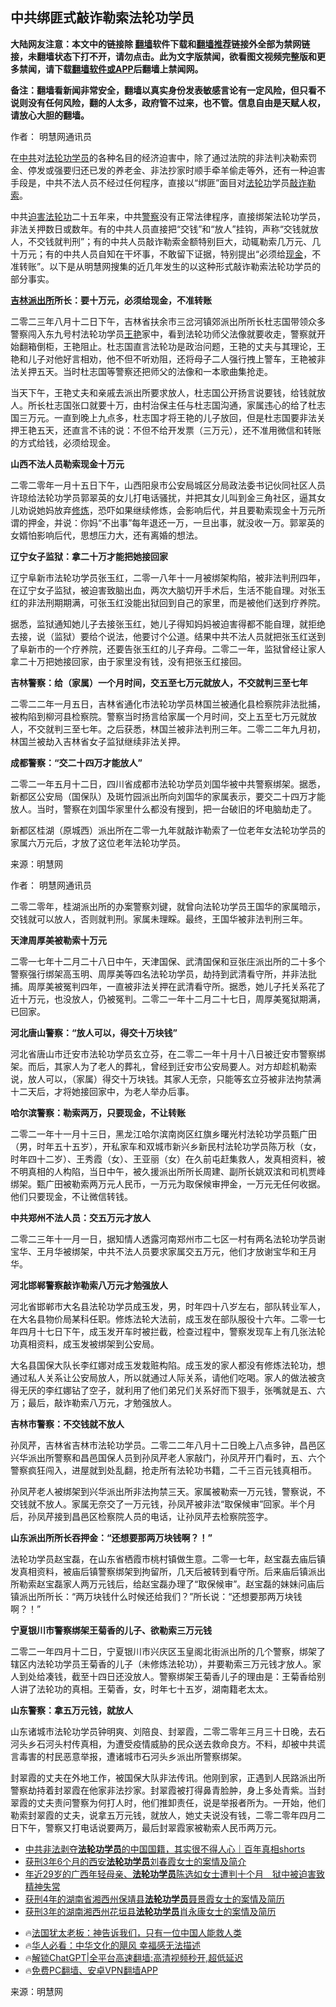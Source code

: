  <!-- 面包屑导航 --> <h2>中共绑匪式敲诈勒索法轮功学员</h2> <p class="notice"><b>大陆网友注意：本文中的链接除 <a href="https://github.com/bannedbook/fanqiang" >翻墙</a>软件下载和<a href="https://github.com/killgcd/justmysocks/blob/master/README.md">翻墙推荐</a>链接外全部为禁网链接，未翻墙状态下打不开，请勿点击。此为文字版禁闻，欲看图文视频完整版和更多禁闻，请下载<a href="https://github.com/bannedbook/fanqiang">翻墙软件或APP</a>后翻墙上禁闻网。</p><p>备注：翻墙看新闻非常安全，翻墙以真实身份发表敏感言论有一定风险，但只看不说则没有任何风险，翻的人太多，政府管不过来，也不管。信息自由是天赋人权，请放心大胆的翻墙。</b></p>  <div class="entry"> <p>作者： 明慧网通讯员</p> <p>在<a href="https://www.bannedbook.org/bnews/tag/%e4%b8%ad%e5%85%b1/" class="st_tag internal_tag" rel="tag" title="标签 中共 下的日志">中共</a>对<a href="https://www.bannedbook.org/bnews/tag/%e6%b3%95%e8%bd%ae%e5%8a%9f%e5%ad%a6%e5%91%98/" class="st_tag internal_tag" rel="tag" title="标签 法轮功学员 下的日志">法轮功学员</a>的各种名目的经济迫害中，除了通过法院的非法判决勒索罚金、停发或强要归还已发的养老金、非法抄家时顺手牵羊偷走等外，还有一种迫害手段是，中共不法人员不经过任何程序，直接以“绑匪”面目对<a href="https://www.bannedbook.org/bnews/tag/%e6%b3%95%e8%bd%ae%e5%8a%9f/" class="st_tag internal_tag" rel="tag" title="标签 法轮功 下的日志">法轮功</a>学员<a href="https://www.bannedbook.org/bnews/tag/%E6%95%B2%E8%AF%88%E5%8B%92%E7%B4%A2/" class="st_tag internal_tag" rel="tag" title="标签 敲诈勒索 下的日志">敲诈勒索</a>。</p> <p>中共<span class='wp_keywordlink'><a href="https://www.bannedbook.org/forum11/topic278.html" title="评江泽民与中共相互利用迫害法轮功" target="_blank">迫害法轮功</a></span>二十五年来，中共<a href="https://www.bannedbook.org/bnews/tag/%e8%ad%a6%e5%af%9f/" class="st_tag internal_tag" rel="tag" title="标签 警察 下的日志">警察</a>没有正常法律程序，直接绑架法轮功学员，非法关押数日或数年。有的中共人员直接把“交钱”和“放人”挂钩，声称“交钱就放人，不交钱就判刑”；有的中共人员敲诈勒索金额特别巨大，动辄勒索几万元、几十万元；有的中共人员自知在干坏事，不敢留下证据，特别提出“必须给<a href="https://www.bannedbook.org/bnews/tag/%E7%8E%B0%E9%87%91/" class="st_tag internal_tag" rel="tag" title="标签 现金 下的日志">现金</a>，不准转账”。以下是从明慧网搜集的近几年发生的以这种形式敲诈勒索法轮功学员的部分事实。</p> <p><strong><a href="https://www.bannedbook.org/bnews/tag/%e5%90%89%e6%9e%97/" class="st_tag internal_tag" rel="tag" title="标签 吉林 下的日志">吉林</a><a href="https://www.bannedbook.org/bnews/tag/%e6%b4%be%e5%87%ba%e6%89%80/" class="st_tag internal_tag" rel="tag" title="标签 派出所 下的日志">派出所</a>所长：要十万元，必须给现金，不准转账</strong></p> <p>二零二三年八月十二日下午，吉林省扶余市三岔河镇郊派出所所长杜志国带领众多警察闯入东九号村法轮功学员<a href="https://www.bannedbook.org/bnews/tag/%e7%8e%8b%e8%89%b3/" class="st_tag internal_tag" rel="tag" title="标签 王艳 下的日志">王艳</a>家中，看到法轮功师父法像就要收走，警察就开始翻箱倒柜，王艳阻止。杜志国直言法轮功是政治问题，王艳的丈夫与其理论，王艳和儿子对他好言相劝，他不但不听劝阻，还将母子二人强行拽上警车，王艳被非法关押五天。当时杜志国等警察还把师父的法像和一本歌曲集抢走。</p> <p>当天下午，王艳丈夫和亲戚去派出所要求放人，杜志国公开扬言说要钱，给钱就放人。所长杜志国张口就要十万，由村治保主任与杜志国沟通，家属违心的给了杜志国三万元。一直到晚上九点多，杜志国才将王艳的儿子放回，但是杜志国要非法关押王艳五天，还直言不讳的说：不但不给开发票（三万元），还不准用微信和转账的方式给钱，必须给现金。</p> <p><strong>山西不法人员勒索现金十万元</strong></p> <p>二零二零年一月十五日下午，山西阳泉市公安局城区分局政法委书记伙同社区人员许琼给法轮功学员郭翠英的女儿打电话骚扰，并把其女儿叫到金三角社区，逼其女儿劝说她妈放弃<span class='wp_keywordlink'><a href="https://www.qi-gong.me/" title="气功修炼网" target="_blank">修炼</a></span>，恐吓如果继续修炼，会影响后代，并且要勒索现金十万元所谓的押金，并说：你妈“不出事”每年退还一万，一旦出事，就没收一万。郭翠英的女婿怕影响后代，思想压力大，还有离婚的想法。</p> <p><strong>辽宁女子监狱：拿二十万才能把她接回家</strong></p> <p>辽宁阜新市法轮功学员张玉红，二零一八年十一月被绑架构陷，被非法判刑四年，在辽宁女子监狱，被迫害致脑出血，两次大脑切开手术后，生活不能自理。对张玉红的非法刑期期满，可张玉红没能出狱回到自己的家里，而是被他们送到疗养院。</p>  <p>据悉，监狱通知她儿子去接张玉红，她儿子得知妈妈被迫害得都不能自理，就拒绝去接，说（监狱）要给个说法，他要讨个公道。结果中共不法人员就把张玉红送到了阜新市的一个疗养院，还要告张玉红的儿子弃母。二零二一年，监狱曾经让家人拿二十万把她接回家，由于家里没有钱，没有把张玉红接回。</p> <p><strong>吉林警察：给（家属）一个月时间，交五至七万元就放人，不交就判三至七年</strong></p> <p>二零二二年一月五日，吉林省通化市法轮功学员林国兰被通化县检察院非法批捕，被构陷到柳河县检察院。警察当时扬言给家属一个月时间，交上五至七万元就放人，不交就判三至七年。之后获悉，林国兰被非法判刑三年。二零二二年九月初，林国兰被劫入吉林省女子监狱继续非法关押。</p> <p><strong>成都警察：“交二十四万才能放人”</strong></p> <p>二零二一年五月十二日，四川省成都市法轮功学员刘国华被中共警察绑架。据悉，新都区公安局（国保队）及斑竹园派出所向刘国华的家属表示，要交二十四万才能放人。当时，警察在刘国华家里什么都没有搜到，把一台破旧的坏电脑劫走了。</p> <p>新都区桂湖（原城西）派出所在二零一九年就敲诈勒索了一位老年女法轮功学员的家属六万元后，才放了这位老年法轮功学员。</p> <p class="src-info">来源：明慧网 </p> <p>作者： 明慧网通讯员</p> <p>二零二零年，桂湖派出所的办案警察刘键，就曾向法轮功学员王国华的家属暗示，交钱就可以放人，否则就判刑。家属未理睬。最终，王国华被非法判刑三年。</p> <p><strong>天津周厚美被勒索十万元</strong></p>  <p>二零一七年十二月二十八日中午，天津国保、武清国保和豆张庄派出所的二十多个警察强行绑架高玉明、周厚美等四名法轮功学员，劫持到武清看守所，并非法批捕。周厚美被冤判四年，一直被非法关押在武清看守所。据悉，她儿子托关系花了近十万元，也没放人，仍被冤判。二零二一年十二月二十七日，周厚美冤狱期满，已回家。</p> <p><strong>河北唐山警察：“放人可以，得交十万块钱”</strong></p> <p>河北省唐山市迁安市法轮功学员玄立芬，在二零二一年十月十八日被迁安市警察绑架。而后，其家人为了老人的葬礼，曾经到迁安市公安局要人。对方却趁机勒索说，放人可以，（家属）得交十万块钱。其家人无奈，只能等玄立芬被非法拘禁满十二天后，才将她接回家中，为老人举办后事。</p> <p><strong>哈尔滨警察：勒索两万，只要现金，不让转账</strong></p> <p>二零二一年十一月十三日，黑龙江哈尔滨南岗区红旗乡曙光村法轮功学员甄广田（男，时年五十五岁），开私家车和双城市新兴乡新民村法轮功学员陈万秋（女，时年四十二岁）、王秀霞（女）、王亚丽（女）在久前屯赶集救人，发真相资料，被不明真相的人构陷，当日中午，被久援派出所所长周建、副所长姚双滨和司机贾峰绑架。甄广田被勒索两万元人民币，一万元为取保候审押金，一万元无任何收据。他们只要现金，不让微信转钱。</p> <p><strong>中共郑州不法人员：交五万元才放人</strong></p> <p>二零二三年十一月一日，据知情人透露河南郑州市二七区一村有两名法轮功学员谢宝华、王月华被绑架，中共不法人员要求家属交五万元，他们才放谢宝华和王月华。</p> <p><strong>河北邯郸警察敲诈勒索八万元才勉强放人</strong></p> <p>河北省邯郸市大名县法轮功学员成玉发，男，时年四十八岁左右，部队转业军人，在大名县物价局某科任职。修炼法轮大法前，成玉发在部队服役十六年。二零一七年四月十七日下午，成玉发开车时被拦截，检查过程中，警察发现车上有几张法轮功真相资料，成玉发被绑架到公安局。</p> <p>大名县国保大队长李红娜对成玉发栽赃构陷。成玉发的家人都没有修炼法轮功，想通过私人关系让公安局放人，所以就通过人际关系，请他们吃喝。家人的做法被贪得无厌的李红娜钻了空子，就利用了他们弟兄们关系好而下狠手，张嘴就是五、六万；最后，敲诈勒索八万元，才勉强放人。</p>  <p><strong>吉林市警察：不交钱就不放人</strong></p> <p>孙凤芹，吉林省吉林市法轮功学员。二零二二年八月十二日晚上八点多钟，昌邑区兴华派出所警察和昌邑国保人员到孙凤芹老人家敲门，孙凤芹开门看时，五、六个警察疯狂闯入，进屋就到处乱翻，抢走所有法轮功书籍，二千三百元钱真相币。</p> <p>孙凤芹老人被绑架到兴华派出所非法拘禁三天。家属被勒索一万元钱，警察说，不交钱就不放人。家属无奈交了一万元钱，孙凤芹被非法“取保候审”回家。半个月后，孙凤芹接到昌邑区检察院人员的电话，让孙凤芹去检察院签字。</p> <p><strong>山东派出所所长吞押金：“还想要那两万块钱啊？！”</strong></p> <p>法轮功学员赵宝磊，在山东省栖霞市桃村镇做生意。二零一七年，赵宝磊去庙后镇发真相资料，被庙后镇警察绑架到拘留所，几天后被转到看守所。后来庙后镇派出所勒索赵宝磊家人两万元钱后，给赵宝磊办理了“取保候审”。赵宝磊的妹妹问庙后镇派出所所长：“两万块钱什么时候还给我们？”所长说：“还想要那两万块钱啊？！”</p> <p><strong>宁夏银川市警察绑架王菊香的儿子、欲勒索三万元钱</strong></p> <p>二零二一年四月十二日，宁夏银川市兴庆区玉皇阁北街派出所的几个警察，绑架了辖区内法轮功学员王菊香的儿子（未修炼法轮功），并要勒索三万元钱才放人。家人到处给凑钱，截至十四日还没放人。警察绑架王菊香儿子的理由是：王菊香给别人讲了法轮功的真相。王菊香，女，时年七十五岁，湖南籍老太太。</p> <p><strong>山东警察：拿五万元钱，就放人</strong></p> <p>山东诸城市法轮功学员钟明爽、刘陪良、封翠霞，二零二零年三月三十日晚，去石河头乡石河头村传真相，为遭受疫情威胁的民众送去救命良方。不料，却被中共谎言毒害的村民恶意举报，遭诸城市石河头乡派出所警察绑架。</p> <p>封翠霞的丈夫在外地工作，被国保大队非法传讯。他刚到家，正遇到人民路派出所警察劫持着封翠霞在他家非法抄家。封翠霞被打得鼻青脸肿，身上多处青紫。当封翠霞的丈夫责问警察为何打人时，他们推卸责任，说是举报者所为。一开始，他们勒索封翠霞的丈夫，说拿五万元钱，就放人，她丈夫说没有钱，二零二零年四月二日下午，警察又打电话说要两万，最后封翠霞家被勒索人民币两万元。</p>  <!--<div id="taboola-mid-1"></div>--><ul class='op-related-articles' title='相关阅读'> <li><a href='https://www.bannedbook.org/bnews/sohnews/20240903/2083340.html' target='_blank'>中共非法剥夺<b>法轮功学员</b>的中国国籍，其实很不得人心｜百年真相shorts</a></li> <li><a href='https://www.bannedbook.org/bnews/weiquan/20240903/2082969.html' target='_blank'>获刑3年6个月的西安<b>法轮功学员</b>刘春霞女士的案情及简介</a></li> <li><a href='https://www.bannedbook.org/bnews/weiquan/20240903/2082951.html' target='_blank'>年近29岁的广西年轻母亲&#12289;<b>法轮功学员</b>陈选如女士遭判十个月&#12288;狱中被迫害致精神失常</a></li> <li><a href='https://www.bannedbook.org/bnews/weiquan/20240902/2082245.html' target='_blank'>获刑4年的湖南省湘西州保靖县<b>法轮功学员</b>聂景霞女士的案情及简历</a></li> <li><a href='https://www.bannedbook.org/bnews/weiquan/20240902/2082244.html' target='_blank'>获刑3年的湖南湘西州花垣县<b>法轮功学员</b>肖永康女士的案情及简历</a></li> </ul> <ul class="texttj"> <li>🔥<a href="https://www.bannedbook.org/bnews/ssgc/20230219/1850782.html" target="_blank">法国犹太老板：神告诉我们，只有一位中国人能救人类</a></li> <li>🔥<a href="https://www.bannedbook.org/bnews/comments/20220220/1694796.html" target="_blank">华人必看：中华文化的飓风 幸福感无法描述</a></li> <li>🔥<a href="https://github.com/bannedbook/fanqiang/wiki/V2ray%E6%9C%BA%E5%9C%BA" target="_blank">解锁ChatGPT|全平台高速翻墙:高清视频秒开,超低延迟</a></li> <li>🔥<a href="https://github.com/bannedbook/fanqiang/wiki/%E7%A6%81%E9%97%BB%E7%BD%91%E5%AE%89%E5%8D%93%E7%BF%BB%E5%A2%99%E6%96%B0%E9%97%BBAPP" target="_blank">免费PC翻墙、安卓VPN翻墙APP</a></li> </ul><p class="src-info">来源：明慧网 </p><a name='sharetosocial'></a> <div style="margin-bottom:5px;padding-bottom:5px;clear:both"> <div id="archive-pix-1" class="banner-ads"> <!-- AuctionX Display platform tag START --> <div id="27602x728x90x621x_ADSLOT1" clicktrack="%%CLICK_URL_ESC%%"></div>  <!-- AuctionX Display platform tag END --> </div> <div id="archive-pix-2" class="banner-ads"> <!-- AuctionX Display platform tag START --> <div id="27556x300x250x621x_ADSLOT1" clicktrack="%%CLICK_URL_ESC%%" style="margin:0 auto;text-align:center"></div>  <!-- AuctionX Display platform tag END --> </div> </div>  <div id="archive-pix-1" class="banner-ads"> <!-- AuctionX Display platform tag START --> <div id="27603x728x90x621x_ADSLOT1" clicktrack="%%CLICK_URL_ESC%%"></div>  <!-- AuctionX Display platform tag END --> </div> </div><!--END ENTRY--> 